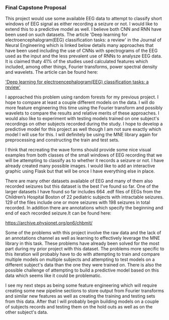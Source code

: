 ### Final Capstone Proposal

This project would use some available EEG data to attempt to classify short windows of EEG signal as either recording a seizure or not. I would like to extend this to a predictive model as well. I believe both CNN and RNN  have been used on such datasets. 
The article 'Deep learning for electroencephalogram(EEG) classification tasks: a review' in the Journal of Neural Engineering which is linked below details many approaches that have been used including the use of CNNs with spectrograms of the EEG used as the input and the less prevalent use of RNNs to analysze EEG data. It is claimed thaty 41% of the studies used calculated features which included, among other things, Fourier transforms, power spectral density and wavelets. The article can be found here:

['Deep learning for electroencephalogram(EEG) classification tasks: a review'](https://iopscience.iop.org/article/10.1088/1741-2552/ab0ab5/pdf)

 
I approached this problem using random forests for my previous project. I hope to compare at least a couple different models on the data. I will do more feature engineering this time using the Fourier transform and possibly wavelets to compare the results and relative merits of these approaches. I would also like to experiment with testing models trained on one subject's recordings on other subjects recorded during the study. I hope to develop a predictive model for this project as well though I am not sure exactly which model I will use for this. I will definitely be using the MNE library again for preprocessing and constructing the train and test sets. 

I think that recreating the wave forms should provide some nice visual examples from both classes of the small windows of EEG recording that we will be attempting to classify as to whether it records a seizure or not. I have already created many possible images. I would like to add an interactive graphic using Flask but that will be once I have everything else in place. 

There are many other datasets available of EEG and many of them also recorded seizures but this dataset is the best I've found so far. One of the larger datasets I have found so far includes 664 .edf files of EEGs from the Children’s Hospital Boston of 22 pediatric subjects with intractable seizures. 129 of the files include one or more seizures with 198 seizures in total recorded. In addition there are annotations which specify the beginning and end of each recorded seizure.It can be found here:

https://archive.physionet.org/pn6/chbmit/

Some of the problems with this project involve the raw data and the lack of an annotations channel as well as learning to effectively leverage the MNE library in this task. These problems have already been solved for the most part during my prior project with this dataset. The problems more specific to this iteration will probably have to do with attempting to train and compare multiple models on multiple subjects and attempting to test models on a different subject's data than the one they were trained on. There is also the possible challenge of attempting to build a predictive model based on this data which seems like it could be problematic. 

I see my next steps as being some feature engineering which will require creating some new pipeline sections to store output from Fourier transforms and similar new features as well as creating the training and testing sets from this data. After that I will probably begin building models on a couple of subjects records and testing them on the hold outs as well as on the other subject's data.